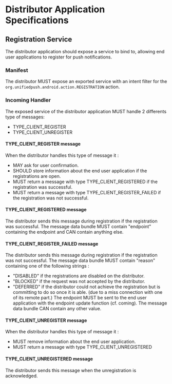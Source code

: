 # Distributor Application Specifications

## Registration Service

The distributor application should expose a service to bind to, allowing end user applications to register for push notifications.

### Manifest

The distributor MUST expose an exported service with an intent filter for the `org.unifiedpush.android.action.REGISTRATION` action.

### Incoming Handler

The exposed service of the distributor application MUST handle 2 differents type of messages:
* TYPE_CLIENT_REGISTER
* TYPE_CLIENT_UNREGISTER

#### TYPE_CLIENT_REGISTER message

When the distributor handles this type of message it :
* MAY ask for user confirmation.
* SHOULD store information about the end user application if the registrations are open.
* MUST return a message with type TYPE_CLIENT_REGISTERED if the registration was successful.
* MUST return a message with type TYPE_CLIENT_REGISTER_FAILED if the registration was not successful.

#### TYPE_CLIENT_REGISTERED message

The distributor sends this message during registration if the registration was successful.
The message data bundle MUST contain "endpoint" containing the endpoint and CAN contain anything else. 

#### TYPE_CLIENT_REGISTER_FAILED message

The distributor sends this message during registration if the registration was not successful.
The message data bundle MUST contain "reason" containing one of the following strings :
* "DISABLED" if the registrations are disabled on the distributor.
* "BLOCKED" if the request was not accepted by the distributor.
* "DEFERRED" if the distributor could not achieve the registration but is committing to do so once it is able. (due to a miss connection with one of its remote part.) The endpoint MUST be sent to the end user application with the endpoint update function (cf. coming).
The message data bundle CAN contain any other value.

#### TYPE_CLIENT_UNREGISTER message

When the distributor handles this type of message it :
* MUST remove information about the end user application.
* MUST return a message with type TYPE_CLIENT_UNREGISTERED

#### TYPE_CLIENT_UNREGISTERED message

The distributor sends this message when the unregistration is acknowledged.



